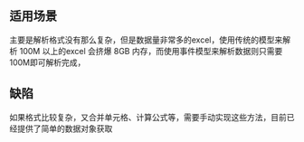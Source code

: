 ## 适用场景
主要是解析格式没有那么复杂，但是数据量非常多的excel，使用传统的模型来解析 100M 以上的excel 会挤爆 8GB 内存，而使用事件模型来解析数据则只需要100M即可解析完成，

## 缺陷
如果格式比较复杂，又合并单元格、计算公式等，需要手动实现这些方法，目前已经提供了简单的数据对象获取